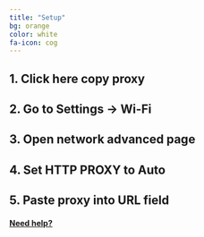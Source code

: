 ```yaml
---
title: "Setup"
bg: orange
color: white
fa-icon: cog
---
```


## 1. Click here copy proxy

## 2. Go to Settings -> Wi-Fi

## 3. Open network advanced page

## 4. Set HTTP PROXY to Auto

## 5. Paste proxy into URL field

#### [Need help?](https://github.com/flyingsky/blockad/wiki)
